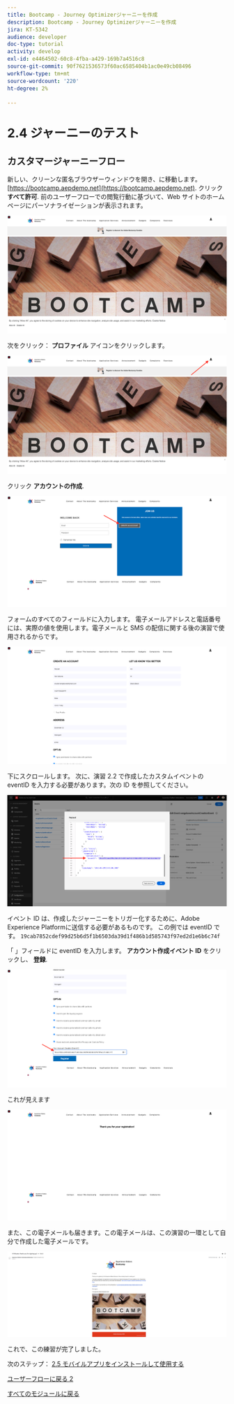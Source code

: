 ```yaml
---
title: Bootcamp - Journey Optimizerジャーニーを作成
description: Bootcamp - Journey Optimizerジャーニーを作成
jira: KT-5342
audience: developer
doc-type: tutorial
activity: develop
exl-id: e4464502-60c8-4fba-a429-169b7a4516c8
source-git-commit: 90f7621536573f60ac6585404b1ac0e49cb08496
workflow-type: tm+mt
source-wordcount: '220'
ht-degree: 2%

---
```


# 2.4 ジャーニーのテスト

## カスタマージャーニーフロー

新しい、クリーンな匿名ブラウザーウィンドウを開き、に移動します。 [https://bootcamp.aepdemo.net](https://bootcamp.aepdemo.net). クリック **すべて許可**. 前のユーザーフローでの閲覧行動に基づいて、Web サイトのホームページにパーソナライゼーションが表示されます。

![DSN](./images/web8a.png)

次をクリック： **プロファイル** アイコンをクリックします。

![デモ](./images/web8b.png)

クリック **アカウントの作成**.

![デモ](./images/pv5.png)

フォームのすべてのフィールドに入力します。 電子メールアドレスと電話番号には、実際の値を使用します。電子メールと SMS の配信に関する後の演習で使用されるからです。

![デモ](./images/pv7a.png)

下にスクロールします。 次に、演習 2.2 で作成したカスタムイベントの eventID を入力する必要があります。次の ID を参照してください。

![ACOP](./images/payloadeventID.png)

イベント ID は、作成したジャーニーをトリガー化するために、Adobe Experience Platformに送信する必要があるものです。 この例では eventID です。 `19cab7852cdef99d25b6d5f1b6503da39d1f486b1d585743f97ed2d1e6b6c74f`

「 」フィールドに eventID を入力します。 **アカウント作成イベント ID** をクリックし、 **登録**.

![デモ](./images/pv8a.png)

これが見えます

![デモ](./images/pv9.png)

また、この電子メールも届きます。この電子メールは、この演習の一環として自分で作成した電子メールです。

![デモ](./images/pv10a.png)

これで、この練習が完了しました。

次のステップ： [2.5 モバイルアプリをインストールして使用する](./ex5.md)

[ユーザーフローに戻る 2](./uc2.md)

[すべてのモジュールに戻る](../../overview.md)
